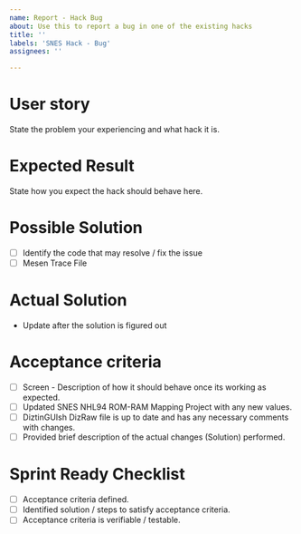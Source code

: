 ```yaml
---
name: Report - Hack Bug
about: Use this to report a bug in one of the existing hacks
title: ''
labels: 'SNES Hack - Bug'
assignees: ''

---
```


# User story
State the problem your experiencing and what hack it is.

# Expected Result
State how you expect the hack should behave here.

# Possible Solution
- [ ] Identify the code that may resolve / fix the issue
- [ ] Mesen Trace File

# Actual Solution
- Update after the solution is figured out

# Acceptance criteria
- [ ] Screen - Description of how it should behave once its working as expected.
- [ ] Updated SNES NHL94 ROM-RAM Mapping Project with any new values.
- [ ] DiztinGUIsh DizRaw file is up to date and has any necessary comments with changes.
- [ ] Provided brief description of the actual changes (Solution) performed.

# Sprint Ready Checklist 
- [ ] Acceptance criteria defined.
- [ ] Identified solution / steps to satisfy acceptance criteria.
- [ ] Acceptance criteria is verifiable / testable.
